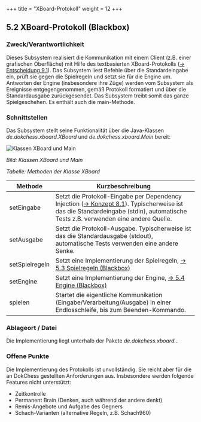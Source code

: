 +++
title = "XBoard-Protokoll"
weight = 12
+++

## 5.2 XBoard-Protokoll (Blackbox)

### Zweck/Verantwortlichkeit

Dieses Subsystem realisiert die Kommunikation mit einem Client (z.B. einer grafischen Oberfläche) mit Hilfe des textbasierten XBoard-Protokolls ([→ Entscheidung 9.1](/09_entscheidungen/01_anbindung/)).
Das Subsystem liest Befehle über die Standardeingabe ein, prüft sie gegen die Spielregeln und setzt sie für die Engine um.
Antworten der Engine (insbesondere ihre Züge) werden vom Subsystem als Ereignisse entgegengenommen, gemäß Protokoll formatiert und über die Standardausgabe zurückgesendet.
Das Subsystem treibt somit das ganze Spielgeschehen. Es enthält auch die main-Methode.

### Schnittstellen

Das Subsystem stellt seine Funktionalität über die Java-Klassen _de.dokchess.xboard.XBoard_ und _de.dokchess.xboard.Main_ bereit:

![Klassen XBoard und Main](/images/Abb09_09_Schnittstellen_Xboard.png "Klassen XBoard und Main")

*Bild: Klassen XBoard und Main*

*Tabelle: Methoden der Klasse XBoard*

| Methode | Kurzbeschreibung |
|---------|------------------|
| setEingabe | Setzt die Protokoll-Eingabe per Dependency Injection ([→ Konzept 8.1](/08_konzepte/01_abhaengigkeiten/)). Typischerweise ist das die Standardeingabe (stdin), automatische Tests z.B. verwenden eine andere Quelle. |
| setAusgabe | Setzt die Protokoll-Ausgabe. Typischerweise ist das die Standardausgabe (stdout), automatische Tests verwenden eine andere Senke.
| setSpielregeln | Setzt eine Implementierung der Spielregeln, [→ 5.3 Spielregeln (Blackbox)](/05_bausteinsicht/03_spielregeln/)
| setEngine | Setzt eine Implementierung der Engine, [→ 5.4 Engine (Blackbox)](/05_bausteinsicht/04_engine/) |
| spielen | Startet die eigentliche Kommunikation (Eingabe/Verarbeitung/Ausgabe) in einer Endlosschleife, bis zum Beenden-Kommando.|

### Ablageort / Datei
Die Implementierung liegt unterhalb der Pakete _de.dokchess.xboard..._

### Offene Punkte

Die Implementierung des Protokolls ist unvollständig. Sie reicht aber für die an DokChess gestellten Anforderungen aus. Insbesondere werden folgende Features nicht unterstützt:

* Zeitkontrolle
* Permanent Brain (Denken, auch während der andere denkt)
* Remis-Angebote und Aufgabe des Gegners
* Schach-Varianten (alternative Regeln, z.B. Schach960)
